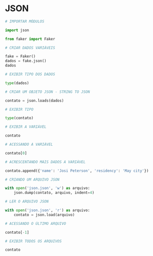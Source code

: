 
# JSON


```python
# IMPORTAR MÓDULOS

import json

from faker import Faker
```


```python
# CRIAR DADOS VARIÁVEIS

fake = Faker()
dados = fake.json()
dados
```


```python
# EXIBIR TIPO DOS DADOS

type(dados)
```


```python
# CRIAR UM OBJETO JSON - STRING TO JSON

contato = json.loads(dados)
```


```python
# EXIBIR TIPO

type(contato)
```


```python
# EXIBIR A VARIÁVEL

contato
```


```python
# ACESSANDO A VARIÁVEL

contato[0]
```


```python
# ACRESCENTANDO MAIS DADOS A VARIÁVEL

contato.append({'name': 'Josi Peterson', 'residency': 'May city'})
```


```python
# CRIANDO UM ARQUIVO JSON

with open('json.json', 'w') as arquivo:
    json.dump(contato, arquivo, indent=4)
```


```python
# LER O ARQUIVO JSON

with open('json.json', 'r') as arquivo:
    contato = json.load(arquivo)
```


```python
# ACESSANDO O ÚLTIMO ARQUIVO

contato[-1]
```


```python
# EXIBIR TODOS OS ARQUIVOS

contato
```

